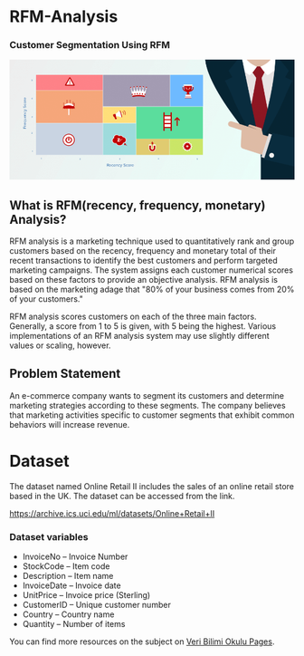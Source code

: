 # RFM-Analysis 

### Customer Segmentation Using RFM
![rfm](https://github.com/Hatice-97/RFM_Analysis/blob/main/rfm.png)
## What is RFM(recency, frequency, monetary) Analysis?
RFM analysis is a marketing technique used to quantitatively rank and group customers based on the recency, frequency and monetary total of their recent transactions to identify the best customers and perform targeted marketing campaigns. The system assigns each customer numerical scores based on these factors to provide an objective analysis. RFM analysis is based on the marketing adage that "80% of your business comes from 20% of your customers."

RFM analysis scores customers on each of the three main factors. Generally, a score from 1 to 5 is given, with 5 being the highest. Various implementations of an RFM analysis system may use slightly different values or scaling, however.

## Problem Statement
An e-commerce company wants to segment its customers and determine marketing strategies according to these segments.
The company believes that marketing activities specific to customer segments that exhibit common behaviors will increase revenue.
# Dataset
The dataset named Online Retail II includes the sales of an online retail store based in the UK.
The dataset can be accessed from the link.

https://archive.ics.uci.edu/ml/datasets/Online+Retail+II

### Dataset variables
- InvoiceNo – Invoice Number
- StockCode – Item code 
- Description – Item name 
- InvoiceDate – Invoice date 
- UnitPrice – Invoice price (Sterling) 
- CustomerID – Unique customer number 
- Country – Country name 
- Quantity – Number of items


You can find more resources on the subject on [Veri Bilimi Okulu Pages](https://www.veribilimiokulu.com/).
